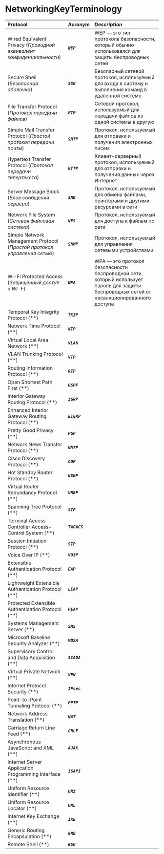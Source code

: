 # NetworkingKeyTerminology
| **Protocol**                        | **Acronym**                           | ***Description***                   |
| :---------------------------------- | :----------------------------------- | :----------------------------------- |
| Wired Equivalent Privacy (*Проводной эквивалент конфиденциальности*) |  ***`WEP`*** | WEP — это тип протокола безопасности, который обычно использовался для защиты беспроводных сетей |
| Secure Shell (*Безопасная оболочка*) | ***`SSH`*** | Безопасный сетевой протокол, используемый для входа в систему и выполнения команд в удаленной системе |
| File Transfer Protocol (*Протокол передачи файлов*) | ***`FTP`*** | Сетевой протокол, используемый для передачи файлов из одной системы в другую |
| Simple Mail Transfer Protocol (*Простой протокол передачи почты*) | ***`SMTP`*** | Протокол, используемый для отправки и получения электронных писем |
| Hypertext Transfer Protocol (*Протокол передачи гипертекста*) | ***`HTTP`*** | Клиент-серверный протокол, используемый для отправки и получения данных через Интернет |
| Server Message Block (*Блок сообщений сервера*) | ***`SMB`*** | Протокол, используемый для обмена файлами, принтерами и другими ресурсами в сети |
| Network File System (*Сетевая файловая система*)| ***`NFS`*** | Протокол, используемый для доступа к файлам по сети |
| Simple Network Management Protocol (*Простой протокол управления сетью*) | ***`SNMP`*** | Протокол, используемый для управления сетевыми устройствами |
| Wi-Fi Protected Access (*Защищенный доступ к Wi-F*) | ***`WPA`*** | WPA — это протокол безопасности беспроводной сети, который использует пароль для защиты беспроводных сетей от несанкционированного доступа |
| Temporal Key Integrity Protocol (**) | ***`TKIP`*** |  |
| Network Time Protocol (**) | ***`NTP`*** |  |
| Virtual Local Area Network (**) | ***`VLAN`*** |  |
| VLAN Trunking Protocol (**) | ***`VTP`*** |  |
| Routing Information Protocol (**) | ***`RIP`*** |  |
| Open Shortest Path First (**) | ***`OSPF`*** |  |
| Interior Gateway Routing Protocol (**) | ***`IGRP`*** |  |
| Enhanced Interior Gateway Routing Protocol (**) | ***`EIGRP`*** |  |
| Pretty Good Privacy (**) | ***`PGP`*** |  |
| Network News Transfer Protocol (**) | ***`NNTP`*** |  |
| Cisco Discovery Protocol (**) | ***`CDP`*** |  |
| Hot Standby Router Protocol (**) | ***`HSRP`*** |  |
| Virtual Router Redundancy Protocol (**) | ***`VRRP`*** |  |
| Spanning Tree Protocol (**) | ***`STP`*** |  |
| Terminal Access Controller Access-Control System (**) | ***`TACACS`*** |  |
| Session Initiation Protocol (**) | ***`SIP`*** |  |
| Voice Over IP (**) | ***`VOIP`*** |  |
| Extensible Authentication Protocol (**) | ***`EAP`*** |  |
| Lightweight Extensible Authentication Protocol (**) | ***`LEAP`*** |  |
| Protected Extensible Authentication Protocol (**) | ***`PEAP`*** |  |
| Systems Management Server (**) | ***`SMS`*** |  |
| Microsoft Baseline Security Analyzer (**) | ***`MBSA`*** |  |
| Supervisory Control and Data Acquisition (**) | ***`SCADA`*** |  |
| Virtual Private Network (**) | ***`VPN`*** |  |
| Internet Protocol Security (**) | ***`IPsec`*** |  |
| Point-to-Point Tunneling Protocol (**) | ***`PPTP`*** |  |
| Network Address Translation (**) | ***`NAT`*** |  |
| Carriage Return Line Feed (**) | ***`CRLF`*** |  |
| Asynchronous JavaScript and XML (**) | ***`AJAX`*** |  |
| Internet Server Application Programming Interface (**) | ***`ISAPI`*** |  |
| Uniform Resource Identifier (**) | ***`URI`*** |  |
| Uniform Resource Locator (**) | ***`URL`*** |  |
| Internet Key Exchange (**) | ***`IKE`*** |  |
| Generic Routing Encapsulation (**) | ***`GRE`*** |  |
| Remote Shell (**) | ***`RSH`*** |  |


